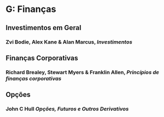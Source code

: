 # G:	Finanças

## Investimentos em Geral

### Zvi Bodie, Alex Kane & Alan Marcus, *Investimentos*

## Finanças Corporativas

### Richard Brealey, Stewart Myers & Franklin Allen, *Princípios de finanças corporativas*

## Opções

### John C Hull *Opções, Futuros e Outros Derivativos*
